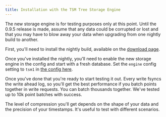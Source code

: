 ```yaml
---
title: Installation with the TSM Tree Storage Engine
---
```


<dt>The new storage engine is for testing purposes only at this point. Until the 0.9.5 release is made, assume that any data could be corrupted or lost and that you may have to blow away your data when upgrading from one nightly build to another.</dt>

First, you'll need to install the nightly build, available on the <a href="/download/index.html" target="_">download page</a>.

Once you've installed the nightly, you'll need to enable the new storage engine in the config and start with a fresh database. Set the `engine` config setting to `tsm1` in <a href="https://github.com/influxdb/influxdb/blob/master/etc/config.sample.toml#L43" target="_">the config here</a>.

Once you've done that you're ready to start testing it out. Every write fsyncs the write ahead log, so you'll get the best performance if you batch points together in write requests. You can batch thousands together. We've tested up to 10k point batches with success.

The level of compression you'll get depends on the shape of your data and the precision of your timestamps. It's useful to test with different scenarios.
